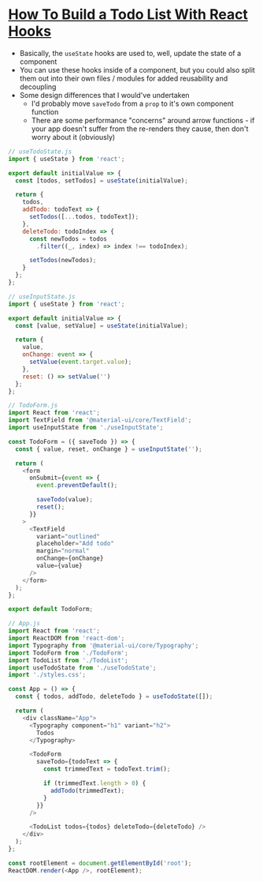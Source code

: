 # [How To Build a Todo List With React Hooks](https://medium.freecodecamp.org/how-to-build-a-todo-list-with-react-hooks-ebaa4e3db3b)

* Basically, the `useState` hooks are used to, well, update the state of a component
* You can use these hooks inside of a component, but you could also split them out into their own files / modules for added reusability and decoupling
* Some design differences that I would've undertaken
  * I'd probably move `saveTodo` from a `prop` to it's own component function
  * There are some performance "concerns" around arrow functions - if your app doesn't suffer from the re-renders they cause, then don't worry about it (obviously)

```javascript
// useTodoState.js
import { useState } from 'react';

export default initialValue => {
  const [todos, setTodos] = useState(initialValue);

  return {
    todos,
    addTodo: todoText => {
      setTodos([...todos, todoText]);
    },
    deleteTodo: todoIndex => {
      const newTodos = todos
        .filter((_, index) => index !== todoIndex);

      setTodos(newTodos);
    }
  };
};

// useInputState.js
import { useState } from 'react';

export default initialValue => {
  const [value, setValue] = useState(initialValue);

  return {
    value,
    onChange: event => {
      setValue(event.target.value);
    },
    reset: () => setValue('')
  };
};

// TodoForm.js
import React from 'react';
import TextField from '@material-ui/core/TextField';
import useInputState from './useInputState';

const TodoForm = ({ saveTodo }) => {
  const { value, reset, onChange } = useInputState('');

  return (
    <form
      onSubmit={event => {
        event.preventDefault();

        saveTodo(value);
        reset();
      }}
    >
      <TextField
        variant="outlined"
        placeholder="Add todo"
        margin="normal"
        onChange={onChange}
        value={value}
      />
    </form>
  );
};

export default TodoForm;

// App.js
import React from 'react';
import ReactDOM from 'react-dom';
import Typography from '@material-ui/core/Typography';
import TodoForm from './TodoForm';
import TodoList from './TodoList';
import useTodoState from './useTodoState';
import './styles.css';

const App = () => {
  const { todos, addTodo, deleteTodo } = useTodoState([]);

  return (
    <div className="App">
      <Typography component="h1" variant="h2">
        Todos
      </Typography>

      <TodoForm
        saveTodo={todoText => {
          const trimmedText = todoText.trim();

          if (trimmedText.length > 0) {
            addTodo(trimmedText);
          }
        }}
      />

      <TodoList todos={todos} deleteTodo={deleteTodo} />
    </div>
  );
};

const rootElement = document.getElementById('root');
ReactDOM.render(<App />, rootElement);
```
